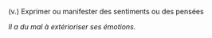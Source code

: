 (v.) Exprimer ou manifester des sentiments ou des pensées

*Il a du mal à extérioriser ses émotions.*